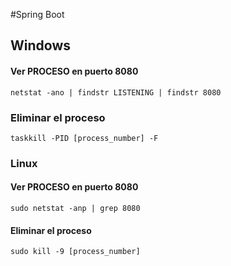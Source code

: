 #Spring Boot

## Windows

#### Ver PROCESO en puerto 8080
`netstat -ano | findstr LISTENING | findstr 8080`

### Eliminar el proceso
`taskkill -PID [process_number] -F`

### Linux

#### Ver PROCESO en puerto 8080
`sudo netstat -anp | grep 8080`

#### Eliminar el proceso
```sudo kill -9 [process_number]```